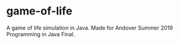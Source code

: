 # game-of-life
A game of life simulation in Java. Made for Andover Summer 2019 Programming in Java Final.
